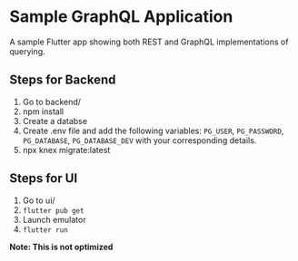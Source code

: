 # Sample GraphQL Application

A sample Flutter app showing both REST and GraphQL implementations of querying. 

## Steps for Backend
1. Go to backend/
1. npm install
1. Create a databse
1. Create .env file and add the following variables: `PG_USER`, `PG_PASSWORD`, `PG_DATABASE`, `PG_DATABASE_DEV` with your corresponding details.
1. npx knex migrate:latest

## Steps for UI
1. Go to ui/
1. `flutter pub get`
1. Launch emulator
1. `flutter run`

**Note: This is not optimized**